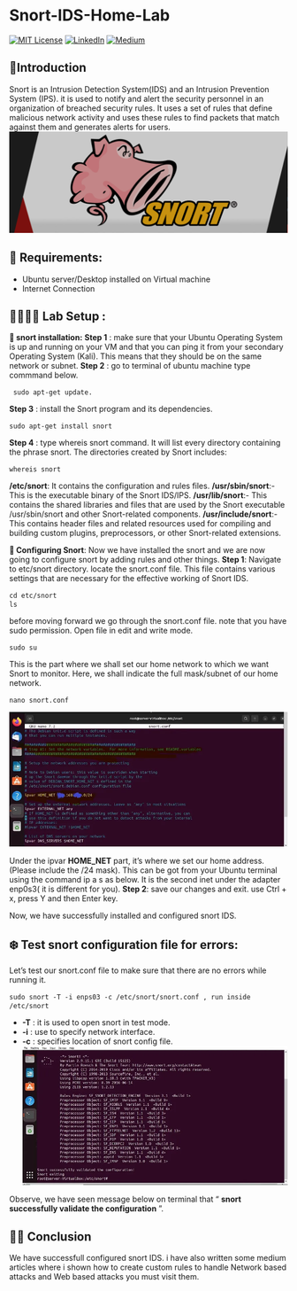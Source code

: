 # Snort-IDS-Home-Lab
[![MIT License](https://img.shields.io/badge/License-MIT-green.svg)](https://choosealicense.com/licenses/mit/)
        [![LinkedIn](https://img.shields.io/badge/LinkedIn-Profile-blue)](https://www.linkedin.com/in/nikhil--chaudhari/)
        [![Medium](https://img.shields.io/badge/Medium-Writeups-black)](https://medium.com/@nikhil-c)

## 🍁Introduction
Snort is an Intrusion Detection System(IDS) and an Intrusion Prevention System (IPS). it is used to notify and alert the security personnel in an organization of breached security rules. It uses a set of rules that define malicious network activity and uses these rules to find packets that match against them and generates alerts for users.
![snort image](https://github.com/DNcrypter/Snort-IDS-Home-Lab/blob/main/snort_2.png)

## 📝 Requirements:
- Ubuntu server/Desktop installed on Virtual machine
- Internet Connection

## 👩🏻‍🔬🧪 Lab Setup : 
**🍁 snort installation:**
**Step 1** : make sure that your Ubuntu Operating System is up and running on your VM and that you can ping it from your secondary Operating System (Kali). This means that they should be on the same network or subnet.
**Step 2** : go to terminal of ubuntu machine type commmand below.
```
 sudo apt-get update.
```
**Step 3** : install the Snort program and its dependencies.
```
sudo apt-get install snort
```
**Step 4** : type whereis snort command. It will list every directory containing the phrase snort. The directories created by Snort includes:
```
whereis snort
```
**/etc/snort**: It contains the configuration and rules files.
**/usr/sbin/snort**:- This is the executable binary of the Snort IDS/IPS.
**/usr/lib/snort**:- This contains the shared libraries and files that are used by the Snort executable /usr/sbin/snort and other Snort-related components.
**/usr/include/snort**:- This contains header files and related resources used for compiling and building custom plugins, preprocessors, or other Snort-related extensions.

**🍁 Configuring Snort**:
Now we have installed the snort and we are now going to configure snort by adding rules and other things.
**Step 1**: Navigate to etc/snort directory. locate the snort.conf file. This file contains various settings that are necessary for the effective working of Snort IDS.
```
cd etc/snort
ls
```
before moving forward we go through the snort.conf file. note that you have sudo permission. Open file in edit and write mode.
```
sudo su
```
This is the part where we shall set our home network to which we want Snort to monitor. Here, we shall indicate the full mask/subnet of our home network.  
```
nano snort.conf
```
![snort image](https://github.com/DNcrypter/Snort-IDS-Home-Lab/blob/main/snort_4.png)

Under the ipvar **HOME_NET** part, it’s where we set our home address. (Please include the /24 mask). This can be got from your Ubuntu terminal using the command ip a s as below. It is the second inet under the adapter enp0s3( it is different for you).
**Step 2**: save our changes and exit. use Ctrl + x, press Y and then Enter key.

Now, we have successfully installed and configured snort IDS.

## ❄️ Test snort configuration file for errors:
Let’s test our snort.conf file to make sure that there are no errors while running it.
```
sudo snort -T -i enps03 -c /etc/snort/snort.conf , run inside /etc/snort
```
- **-T** : it is used to open snort in test mode.
- **-i** : use to specify network interface.
- **-c** : specifies location of snort config file.
![snort image](https://github.com/DNcrypter/Snort-IDS-Home-Lab/blob/main/snort_3.png)
  
Observe, we have seen message below on terminal that “ **snort successfully validate the configuration** ”.

## 🍁🍁 Conclusion
We have successfull configured snort IDS. i have also written some medium articles where i shown how to create custom rules to handle Network based attacks and Web based attacks you must visit them.
